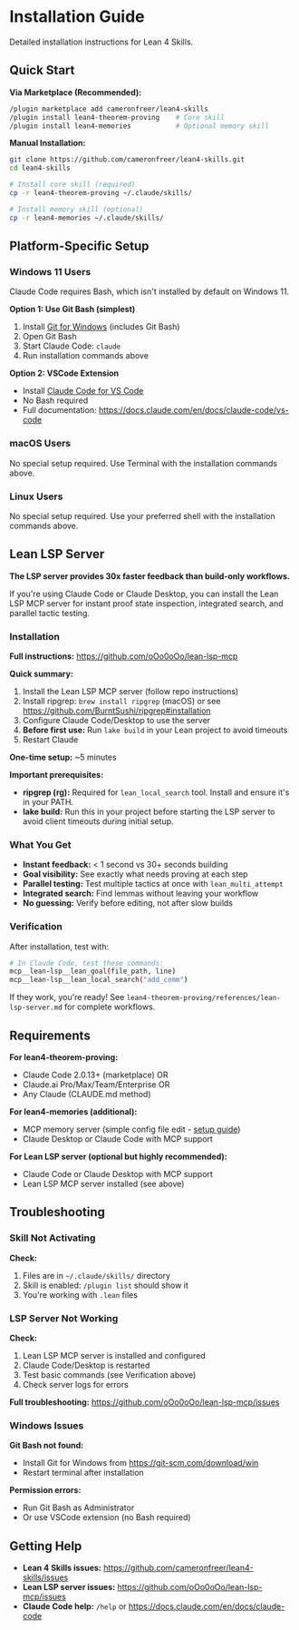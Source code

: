 # Installation Guide

Detailed installation instructions for Lean 4 Skills.

## Quick Start

**Via Marketplace (Recommended):**
```bash
/plugin marketplace add cameronfreer/lean4-skills
/plugin install lean4-theorem-proving    # Core skill
/plugin install lean4-memories           # Optional memory skill
```

**Manual Installation:**
```bash
git clone https://github.com/cameronfreer/lean4-skills.git
cd lean4-skills

# Install core skill (required)
cp -r lean4-theorem-proving ~/.claude/skills/

# Install memory skill (optional)
cp -r lean4-memories ~/.claude/skills/
```

## Platform-Specific Setup

### Windows 11 Users

Claude Code requires Bash, which isn't installed by default on Windows 11.

**Option 1: Use Git Bash (simplest)**
1. Install [Git for Windows](https://git-scm.com/download/win) (includes Git Bash)
2. Open Git Bash
3. Start Claude Code: `claude`
4. Run installation commands above

**Option 2: VSCode Extension**
- Install [Claude Code for VS Code](https://marketplace.visualstudio.com/items?itemName=anthropic.claude-code)
- No Bash required
- Full documentation: https://docs.claude.com/en/docs/claude-code/vs-code

### macOS Users

No special setup required. Use Terminal with the installation commands above.

### Linux Users

No special setup required. Use your preferred shell with the installation commands above.

## Lean LSP Server

**The LSP server provides 30x faster feedback than build-only workflows.**

If you're using Claude Code or Claude Desktop, you can install the Lean LSP MCP server for instant proof state inspection, integrated search, and parallel tactic testing.

### Installation

**Full instructions:** https://github.com/oOo0oOo/lean-lsp-mcp

**Quick summary:**
1. Install the Lean LSP MCP server (follow repo instructions)
2. Install ripgrep: `brew install ripgrep` (macOS) or see https://github.com/BurntSushi/ripgrep#installation
3. Configure Claude Code/Desktop to use the server
4. **Before first use:** Run `lake build` in your Lean project to avoid timeouts
5. Restart Claude

**One-time setup:** ~5 minutes

**Important prerequisites:**
- **ripgrep (rg):** Required for `lean_local_search` tool. Install and ensure it's in your PATH.
- **lake build:** Run this in your project before starting the LSP server to avoid client timeouts during initial setup.

### What You Get

- **Instant feedback:** < 1 second vs 30+ seconds building
- **Goal visibility:** See exactly what needs proving at each step
- **Parallel testing:** Test multiple tactics at once with `lean_multi_attempt`
- **Integrated search:** Find lemmas without leaving your workflow
- **No guessing:** Verify before editing, not after slow builds

### Verification

After installation, test with:
```bash
# In Claude Code, test these commands:
mcp__lean-lsp__lean_goal(file_path, line)
mcp__lean-lsp__lean_local_search("add_comm")
```

If they work, you're ready! See `lean4-theorem-proving/references/lean-lsp-server.md` for complete workflows.

## Requirements

**For lean4-theorem-proving:**
- Claude Code 2.0.13+ (marketplace) OR
- Claude.ai Pro/Max/Team/Enterprise OR
- Any Claude (CLAUDE.md method)

**For lean4-memories (additional):**
- MCP memory server (simple config file edit - [setup guide](lean4-memories/README.md#installation))
- Claude Desktop or Claude Code with MCP support

**For Lean LSP server (optional but highly recommended):**
- Claude Code or Claude Desktop with MCP support
- Lean LSP MCP server installed (see above)

## Troubleshooting

### Skill Not Activating

**Check:**
1. Files are in `~/.claude/skills/` directory
2. Skill is enabled: `/plugin list` should show it
3. You're working with `.lean` files

### LSP Server Not Working

**Check:**
1. Lean LSP MCP server is installed and configured
2. Claude Code/Desktop is restarted
3. Test basic commands (see Verification above)
4. Check server logs for errors

**Full troubleshooting:** https://github.com/oOo0oOo/lean-lsp-mcp/issues

### Windows Issues

**Git Bash not found:**
- Install Git for Windows from https://git-scm.com/download/win
- Restart terminal after installation

**Permission errors:**
- Run Git Bash as Administrator
- Or use VSCode extension (no Bash required)

## Getting Help

- **Lean 4 Skills issues:** https://github.com/cameronfreer/lean4-skills/issues
- **Lean LSP server issues:** https://github.com/oOo0oOo/lean-lsp-mcp/issues
- **Claude Code help:** `/help` or https://docs.claude.com/en/docs/claude-code
